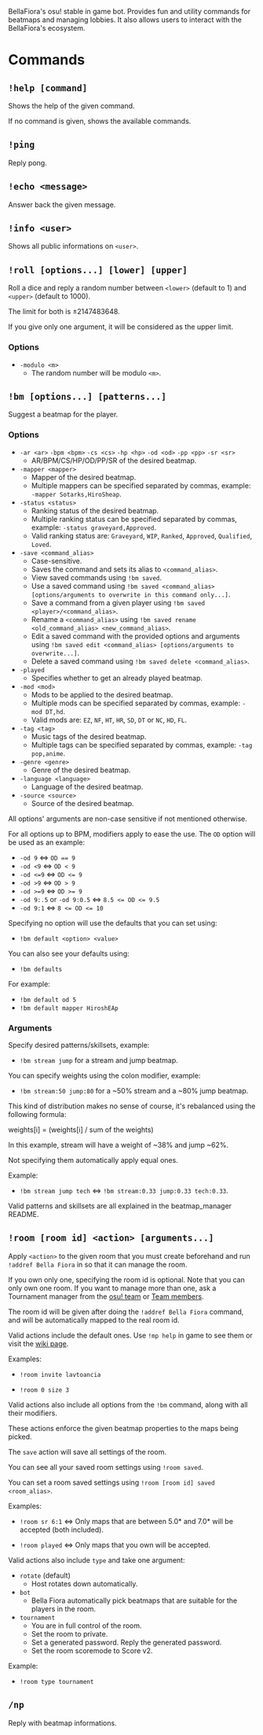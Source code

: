 BellaFiora's osu! stable in game bot.
Provides fun and utility commands for beatmaps and managing lobbies.
It also allows users to interact with the BellaFiora's ecosystem.

# Commands

## `!help [command]`

Shows the help of the given command.

If no command is given, shows the available commands.

## `!ping`

Reply pong.

## `!echo <message>`

Answer back the given message.

## `!info <user>`

Shows all public informations on `<user>`.

## `!roll [options...] [lower] [upper]`

Roll a dice and reply a random number between `<lower>` (default to 1) and `<upper>` (default to 1000).

The limit for both is ±2147483648.

If you give only one argument, it will be considered as the upper limit.

### Options

- `-modulo <m>`
	- The random number will be modulo `<m>`.

## `!bm [options...] [patterns...]`

Suggest a beatmap for the player.

### Options

- `-ar <ar>` `-bpm <bpm>` `-cs <cs>` `-hp <hp>` `-od <od>` `-pp <pp>` `-sr <sr>`
	- AR/BPM/CS/HP/OD/PP/SR of the desired beatmap.
- `-mapper <mapper>`
	- Mapper of the desired beatmap.
	- Multiple mappers can be specified separated by commas, example: `-mapper Sotarks,HiroSheap`.
- `-status <status>`
	- Ranking status of the desired beatmap.
	- Multiple ranking status can be specified separated by commas, example: `-status graveyard,Approved`.
	- Valid ranking status are: `Graveyard`, `WIP`, `Ranked`, `Approved`, `Qualified`, `Loved`.
- `-save <command_alias>`
	- Case-sensitive.
	- Saves the command and sets its alias to `<command_alias>`.
	- View saved commands using `!bm saved`.
	- Use a saved command using `!bm saved <command_alias> [options/arguments to overwrite in this command only...]`.
	- Save a command from a given player using `!bm saved <player>/<command_alias>`.
	- Rename a `<command_alias>` using `!bm saved rename <old_command_alias> <new_command_alias>`.
	- Edit a saved command with the provided options and arguments using `!bm saved edit <command_alias> [options/arguments to overwrite...]`.
	- Delete a saved command using `!bm saved delete <command_alias>`.
- `-played`
	- Specifies whether to get an already played beatmap.
- `-mod <mod>`
	- Mods to be applied to the desired beatmap.
	- Multiple mods can be specified separated by commas, example: `-mod DT,hd`.
	- Valid mods are: `EZ`, `NF`, `HT`, `HR`, `SD`, `DT` or `NC`, `HD`, `FL`.
- `-tag <tag>`
	- Music tags of the desired beatmap.
	- Multiple tags can be specified separated by commas, example: `-tag pop,anime`.
- `-genre <genre>`
	- Genre of the desired beatmap.
- `-language <language>`
	- Language of the desired beatmap.
- `-source <source>`
	- Source of the desired beatmap.

All options' arguments are non-case sensitive if not mentioned otherwise.

For all options up to BPM, modifiers apply to ease the use. The `OD` option will be used as an example:

- `-od 9` <=> `OD == 9`
- `-od <9` <=> `OD < 9`
- `-od <=9` <=> `OD <= 9`
- `-od >9` <=> `OD > 9`
- `-od >=9` <=> `OD >= 9`
- `-od 9:.5` or `-od 9:0.5` <=> `8.5 <= OD <= 9.5`
- `-od 9:1` <=> `8 <= OD <= 10`

Specifying no option will use the defaults that you can set using:

- `!bm default <option> <value>`

You can also see your defaults using:

- `!bm defaults`

For example:

- `!bm default od 5`
- `!bm default mapper HiroshEAp`

### Arguments

Specify desired patterns/skillsets, example:

- `!bm stream jump` for a stream and jump beatmap.

You can specify weights using the colon modifier, example:

- `!bm stream:50 jump:80` for a ~50% stream and a ~80% jump beatmap.

This kind of distribution makes no sense of course, it's rebalanced using the following formula:

weights[i] = (weights[i] / sum of the weights)

In this example, stream will have a weight of ~38% and jump ~62%.

Not specifying them automatically apply equal ones.

Example:

- `!bm stream jump tech` <=> `!bm stream:0.33 jump:0.33 tech:0.33`.

Valid patterns and skillsets are all explained in the beatmap_manager README.

## `!room [room id] <action> [arguments...]`

Apply `<action>` to the given room that you must create beforehand and run `!addref Bella Fiora` in so that it can manage the room.

If you own only one, specifying the room id is optional. Note that you can only own one room. If you want to manage more than one, ask a Tournament manager from the [osu! team](https://osu.ppy.sh/wiki/en/People/osu%21_team) or [Team members](https://osu.ppy.sh/wiki/en/People/Global_Moderation_Team#team-members).

The room id will be given after doing the `!addref Bella Fiora` command, and will be automatically mapped to the real room id.

Valid actions include the default ones. Use `!mp help` in game to see them or visit the [wiki page](https://osu.ppy.sh/wiki/en/osu%21_tournament_client/osu%21tourney/Tournament_management_commands).

Examples:

- `!room invite lavtoancia`

- `!room 0 size 3`

Valid actions also include all options from the `!bm` command, along with all their modifiers.

These actions enforce the given beatmap properties to the maps being picked.

The `save` action will save all settings of the room.

You can see all your saved room settings using `!room saved`.

You can set a room saved settings using `!room [room id] saved <room_alias>`.

Examples:

- `!room sr 6:1` <=> Only maps that are between 5.0* and 7.0* will be accepted (both included).

- `!room played` <=> Only maps that you own will be accepted.

Valid actions also include `type` and take one argument:

- `rotate` (default)
	- Host rotates down automatically.
- `bot`
	- Bella Fiora automatically pick beatmaps that are suitable for the players in the room.
- `tournament`
	- You are in full control of the room.
	- Set the room to private.
	- Set a generated password. Reply the generated password.
	- Set the room scoremode to Score v2.

Example:

- `!room type tournament`

## `/np`

Reply with beatmap informations.